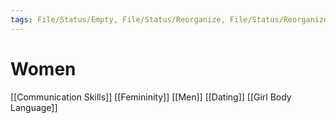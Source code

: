 ```yaml
---
tags: File/Status/Empty, File/Status/Reorganize, File/Status/Reorganize, File/Status/Recategorize, File/Status/Summarize, File/Status/Structuralize
---
```


# Women


[[Communication Skills]]
[[Femininity]]
[[Men]]
[[Dating]]
[[Girl Body Language]]

